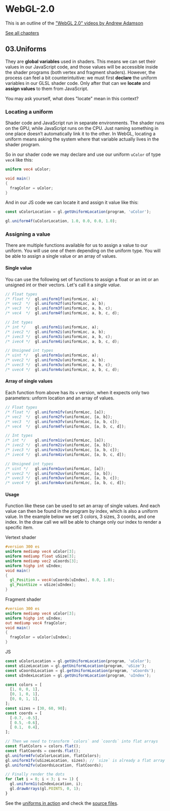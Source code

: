 # WebGL-2.0

This is an outline of the ["WebGL 2.0" videos by Andrew Adamson](https://www.youtube.com/playlist?list=PLPbmjY2NVO_X1U1JzLxLDdRn4NmtxyQQo)

[See all chapters](https://github.com/evpozdniakov/WebGL-2.0/blob/main/README.md)

## 03.Uniforms

They are **global variables** used in shaders. This means we can set their values in our JavaScript code, and those values will be accessible inside the shader programs (both vertex and fragment shaders). However, the process can feel a bit counterintuitive: we must first **declare** the uniform variables in our GLSL shader code. Only after that can we **locate** and **assign values** to them from JavaScript.

You may ask yourself, what does "locate" mean in this context?

### Locating a uniform

Shader code and JavaScript run in separate environments. The shader runs on the GPU, while JavaScript runs on the CPU. Just naming something in one place doesn’t automatically link it to the other. In WebGL, locating a uniform means asking the system where that variable actually lives in the shader program.

So in our shader code we may declare and use our uniform `uColor` of type `vec4` like this:

```glsl
uniform vec4 uColor;

void main()
{
  fragColor = uColor;
}
```

And in our JS code we can locate it and assign it value like this:

```js
const uColorLocation = gl.getUniformLocation(program, 'uColor');

gl.uniform4f(uColorLocation, 1.0, 0.0, 0.0, 1.0);
```

### Assigning a value

There are multiple functions available for us to assign a value to our uniform. You will use one of them depending on the uniform type. You will be able to assign a single value or an array of values.

#### Single value

You can use the following set of functions to assign a float or an int or an unsigned int or their vectors. Let's call it a *single value*.

```js
// Float types
/* float */  gl.uniform1f(uniformLoc, a);
/* vec2  */  gl.uniform2f(uniformLoc, a, b);
/* vec3  */  gl.uniform3f(uniformLoc, a, b, c);
/* vec4  */  gl.uniform4f(uniformLoc, a, b, c, d);

// Int types
/* int */    gl.uniform1i(uniformLoc, a);
/* ivec2 */  gl.uniform2i(uniformLoc, a, b);
/* ivec3 */  gl.uniform3i(uniformLoc, a, b, c);
/* ivec4 */  gl.uniform4i(uniformLoc, a, b, c, d);

// Unsigned int types
/* uint */   gl.uniform1u(uniformLoc, a);
/* uvec2 */  gl.uniform2u(uniformLoc, a, b);
/* uvec3 */  gl.uniform3u(uniformLoc, a, b, c);
/* uvec4 */  gl.uniform4u(uniformLoc, a, b, c, d);
```

#### Array of single values

Each function from above has its `v` version, when it expects only two parameters: unform location and an array of values.

```js
// Float types
/* float */  gl.uniform1fv(uniformLoc, [a]);
/* vec2  */  gl.uniform2fv(uniformLoc, [a, b]);
/* vec3  */  gl.uniform3fv(uniformLoc, [a, b, c]);
/* vec4  */  gl.uniform4fv(uniformLoc, [a, b, c, d]);

// Int types
/* int */    gl.uniform1iv(uniformLoc, [a]);
/* ivec2 */  gl.uniform2iv(uniformLoc, [a, b]);
/* ivec3 */  gl.uniform3iv(uniformLoc, [a, b, c]);
/* ivec4 */  gl.uniform4iv(uniformLoc, [a, b, c, d]);

// Unsigned int types
/* uint */   gl.uniform1uv(uniformLoc, [a]);
/* uvec2 */  gl.uniform2uv(uniformLoc, [a, b]);
/* uvec3 */  gl.uniform3uv(uniformLoc, [a, b, c]);
/* uvec4 */  gl.uniform4uv(uniformLoc, [a, b, c, d]);
```

#### Usage

Function like these can be used to set an array of single values. And each value can then be found in the program by index, which is also a uniform value. In the example below we set 3 colors, 3 sizes, 3 coords, and one index. In the draw call we will be able to change only our index to render a specific item.

Vertext shader

```glsl
#version 300 es
uniform mediump vec4 uColor[3];
uniform mediump float uSize[3];
uniform mediump vec2 uCoords[3];
uniform highp int uIndex;
void main()
{
  gl_Position = vec4(uCoords[uIndex], 0.0, 1.0);
  gl_PointSize = uSize[uIndex];
}
```

Fragment shader

```glsl
#version 300 es
uniform mediump vec4 uColor[3];
uniform highp int uIndex;
out mediump vec4 fragColor;
void main()
{
  fragColor = uColor[uIndex];
}
```

JS

```js
const uColorLocation = gl.getUniformLocation(program, 'uColor');
const uSizeLocation = gl.getUniformLocation(program, 'uSize');
const uCoordsLocation = gl.getUniformLocation(program, 'uCoords');
const uIndexLocation = gl.getUniformLocation(program, 'uIndex');

const colors = [
  [1, 0, 0, 1],
  [0, 1, 0, 1],
  [0, 0, 1, 1],
];
const sizes = [30, 60, 90];
const coords = [
  [-0.7, -0.5],
  [ 0.5, -0.6],
  [ 0.1,  0.4],
];

// Then we need to transform `colors` and `coords` into flat arrays
const flatColors = colors.flat();
const flatCoords = coords.flat();
gl.uniform4fv(uColorLocation, flatColors);
gl.uniform1fv(uSizeLocation, sizes); // `size` is already a flat array
gl.uniform2fv(uCoordsLocation, flatCoords);

// Finally render the dots
for (let i = 0; i < 3; i += 1) {
  gl.uniform1i(uIndexLocation, i);
  gl.drawArrays(gl.POINTS, 0, 1);
}
```

See the [uniforms in action](https://evpozdniakov.github.io/WebGL-2.0/03.Uniforms/index.html) and check the [source files](https://github.com/evpozdniakov/WebGL-2.0/tree/main/03.Uniforms).